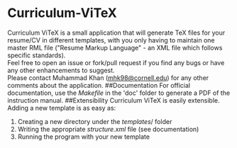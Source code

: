 # Curriculum-ViTeX
Curriculum ViTeX is a small application that will generate TeX files for your resume/CV in different templates, with you only having to maintain one master RML file ("Resume Markup Language" - an XML file which follows specific standards).  
Feel free to open an issue or fork/pull request if you find any bugs or have
any other enhancements to suggest.  
Please contact Muhammad Khan (mhk98@cornell.edu) for any other comments about the application.
##Documentation
For official documentation, use the _Makefile_ in the 'doc' folder to generate a PDF of the instruction manual.
##Extensibility
Curriculum ViTeX is easily extensible. Adding a new template is as easy as:
 1. Creating a new directory under the _templates_/ folder
 2. Writing the appropriate _structure.xml_ file (see documentation)
 3. Running the program with your new template
